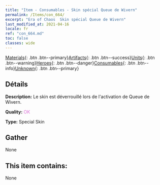 ```yaml
---
title: "Item - Consumables - Skin spécial Queue de Wivern"
permalink: /Items/con_664/
excerpt: "Era of Chaos  Skin spécial Queue de Wivern"
last_modified_at: 2021-04-16
locale: fr
ref: "con_664.md"
toc: false
classes: wide
---
```

 [Materials](/fr/Items/){: .btn .btn--primary}[Artifacts](/fr/Items/Artifacts/){: .btn .btn--success}[Units](/fr/Items/Units/){: .btn .btn--warning}[Heroes](/fr/Items/Heroes/){: .btn .btn--danger}[Consumables](/fr/Items/Consumables/){: .btn .btn--info}[Unknown](/fr/Items/Unknown/){: .btn .btn--primary}

## Détails
 **Description:** Le skin est déverrouillé lors de l'activation de Queue de Wivern.

 **Quality:** <span style="color: #DA70D6">OK</span>

 **Type:** Special Skin

## Gather

  None

## This item contains:

  None

